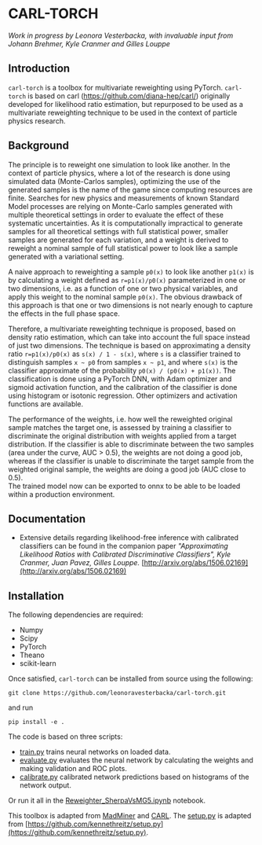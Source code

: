 CARL-TORCH
==================================
*Work in progress by Leonora Vesterbacka, with invaluable input from Johann Brehmer, Kyle Cranmer and Gilles Louppe*

## Introduction
`carl-torch` is a toolbox for multivariate reweighting using PyTorch. 
`carl-torch` is based on carl (https://github.com/diana-hep/carl/) originally developed for likelihood ratio estimation, but repurposed to be used as a multivariate reweighting technique to be used in the context of particle physics research. 
## Background
The principle is to reweight one simulation to look like another. 
In the context of particle physics, where a lot of the research is done using simulated data (Monte-Carlos samples), optimizing the use of the generated samples is the name of the game since computing resources are finite. 
Searches for new physics and measurements of known Standard Model processes are relying on Monte-Carlo samples generated with multiple theoretical settings in order to evaluate the effect of these systematic uncertainties. 
As it is computationally impractical to generate samples for all theoretical settings with full statistical power, smaller samples are generated for each variation, and a weight is derived to reweight a nominal sample of full statistical power to look like a sample generated with a variational setting. 

A naive approach to reweighting a sample `p0(x)` to look like another `p1(x)` is by calculating a weight defined as `r=p1(x)/p0(x)` parameterized in one or two dimensions, i.e. as a function of one or two physical variables, and apply this weight to the nominal sample `p0(x)`. 
The obvious drawback of this approach is that one or two dimensions is not nearly enough to capture the effects in the full phase space. 

Therefore, a multivariate reweighting technique is proposed, based on density ratio estimation, which can take into account the full space instead of just two dimensions. 
The technique is based on approximating a density ratio `r=p1(x)/p0(x)` as `s(x) / 1 - s(x)`, where `s` is a classifier trained to distinguish samples `x ~ p0` from samples `x ~ p1`, and where `s(x)` is the classifier approximate of the probability `p0(x) / (p0(x) + p1(x))`. 
The classification is done using a PyTorch DNN, with Adam optimizer and sigmoid activation function, and the calibration of the classifier is done using histogram or isotonic regression. Other optimizers and activation functions are available.  

The performance of the weights, i.e. how well the reweighted original sample matches the target one, is assessed by training a classifier to discriminate the original distribution with weights applied from a target distribution. 
If the classifier is able to discriminate between the two samples (area under the curve, AUC > 0.5), the weights are not doing a good job, whereas if the classifier is unable to discriminate the target sample from the weighted original sample, the weights are doing a good job (AUC close to 0.5).  
The trained model now can be exported to onnx to be able to be loaded within a production environment. 
## Documentation
* Extensive details regarding likelihood-free inference with calibrated
  classifiers can be found in the companion paper _"Approximating Likelihood
  Ratios with Calibrated Discriminative Classifiers", Kyle Cranmer, Juan Pavez,
  Gilles Louppe._
  [http://arxiv.org/abs/1506.02169](http://arxiv.org/abs/1506.02169)

## Installation
The following dependencies are required:
- Numpy
- Scipy
- PyTorch 
- Theano 
- scikit-learn 

Once satisfied, `carl-torch` can be installed from source using the following:
```
git clone https://github.com/leonoravesterbacka/carl-torch.git
```
and run
```
pip install -e .
```

The code is based on three scripts:
- [train.py](train.py) trains neural networks on loaded data.
- [evaluate.py](evaluate.py) evaluates the neural network by calculating the weights and making validation and ROC plots.
- [calibrate.py](calibrate.py) calibrated network predictions based on histograms of the network output.

Or run it all in the [Reweighter_SherpaVsMG5.ipynb](Reweighter_SherpaVsMG5.ipynb) notebook. 

This toolbox is adapted from  [MadMiner](http://diana-hep.org/madminer) and [CARL](http://diana-hep.org/carl). 
The [setup.py](setup.py) is adapted from
[https://github.com/kennethreitz/setup.py](https://github.com/kennethreitz/setup.py).
